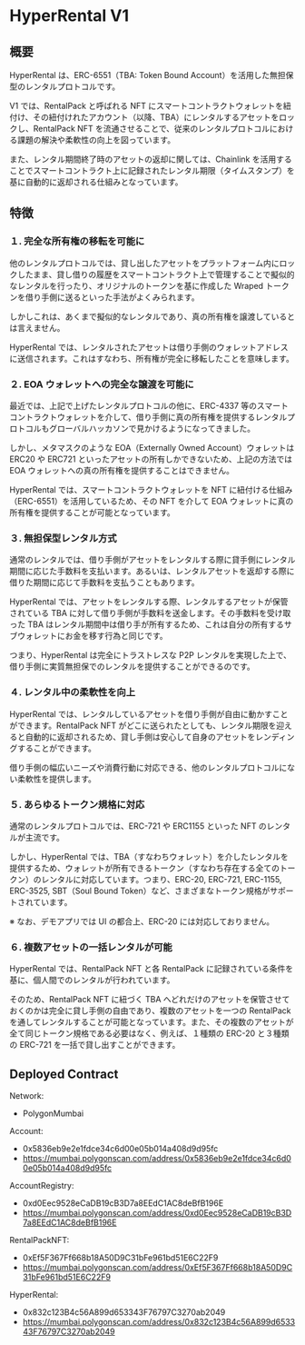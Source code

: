 # HyperRental V1

## 概要

HyperRental は、ERC-6551（TBA: Token Bound Account）を活用した無担保型のレンタルプロトコルです。

V1 では、RentalPack と呼ばれる NFT にスマートコントラクトウォレットを紐付け、その紐付けれたアカウント（以降、TBA）にレンタルするアセットをロックし、RentalPack NFT を流通させることで、従来のレンタルプロトコルにおける課題の解決や柔軟性の向上を図っています。

また、レンタル期間終了時のアセットの返却に関しては、Chainlink を活用することでスマートコントラクト上に記録されたレンタル期限（タイムスタンプ）を基に自動的に返却される仕組みとなっています。

## 特徴

### １. 完全な所有権の移転を可能に

他のレンタルプロトコルでは、貸し出したアセットをプラットフォーム内にロックしたまま、貸し借りの履歴をスマートコントラクト上で管理することで擬似的なレンタルを行ったり、オリジナルのトークンを基に作成した Wraped トークンを借り手側に送るといった手法がよくみられます。

しかしこれは、あくまで擬似的なレンタルであり、真の所有権を譲渡しているとは言えません。

HyperRental では、レンタルされたアセットは借り手側のウォレットアドレスに送信されます。これはすなわち、所有権が完全に移転したことを意味します。

### ２. EOA ウォレットへの完全な譲渡を可能に

最近では、上記で上げたレンタルプロトコルの他に、ERC-4337 等のスマートコントラクトウォレットを介して、借り手側に真の所有権を提供するレンタルプロトコルもグローバルハッカソンで見かけるようになってきました。

しかし、メタマスクのような EOA（Externally Owned Account）ウォレットは ERC20 や ERC721 といったアセットの所有しかできないため、上記の方法では EOA ウォレットへの真の所有権を提供することはできません。

HyperRental では、スマートコントラクトウォレットを NFT に紐付ける仕組み（ERC-6551）を活用しているため、その NFT を介して EOA ウォレットに真の所有権を提供することが可能となっています。

### ３. 無担保型レンタル方式

通常のレンタルでは、借り手側がアセットをレンタルする際に貸手側にレンタル期間に応じた手数料を支払います。あるいは、レンタルアセットを返却する際に借りた期間に応じて手数料を支払うこともあります。

HyperRental では、アセットをレンタルする際、レンタルするアセットが保管されている TBA に対して借り手側が手数料を送金します。その手数料を受け取った TBA はレンタル期間中は借り手が所有するため、これは自分の所有するサブウォレットにお金を移す行為と同じです。

つまり、HyperRental は完全にトラストレスな P2P レンタルを実現した上で、借り手側に実質無担保でのレンタルを提供することができるのです。

### ４. レンタル中の柔軟性を向上

HyperRental では、レンタルしているアセットを借り手側が自由に動かすことができます。RentalPack NFT がどこに送られたとしても、レンタル期限を迎えると自動的に返却されるため、貸し手側は安心して自身のアセットをレンディングすることができます。

借り手側の幅広いニーズや消費行動に対応できる、他のレンタルプロトコルにない柔軟性を提供します。

### ５. あらゆるトークン規格に対応

通常のレンタルプロトコルでは、ERC-721 や ERC1155 といった NFT のレンタルが主流です。

しかし、HyperRental では、TBA（すなわちウォレット）を介したレンタルを提供するため、ウォレットが所有できるトークン（すなわち存在する全てのトークン）のレンタルに対応しています。つまり、ERC-20, ERC-721, ERC-1155, ERC-3525, SBT（Soul Bound Token）など、さまざまなトークン規格がサポートされています。

※ なお、デモアプリでは UI の都合上、ERC-20 には対応しておりません。

### ６. 複数アセットの一括レンタルが可能

HyperRental では、RentalPack NFT と各 RentalPack に記録されている条件を基に、個人間でのレンタルが行われています。

そのため、RentalPack NFT に紐づく TBA へどれだけのアセットを保管させておくのかは完全に貸し手側の自由であり、複数のアセットを一つの RentalPack を通してレンタルすることが可能となっています。また、その複数のアセットが全て同じトークン規格である必要はなく、例えば、１種類の ERC-20 と３種類の ERC-721 を一括で貸し出すことができます。

## Deployed Contract

Network:

- PolygonMumbai

Account:

- 0x5836eb9e2e1fdce34c6d00e05b014a408d9d95fc
- https://mumbai.polygonscan.com/address/0x5836eb9e2e1fdce34c6d00e05b014a408d9d95fc

AccountRegistry:

- 0xd0Eec9528eCaDB19cB3D7a8EEdC1AC8deBfB196E
- https://mumbai.polygonscan.com/address/0xd0Eec9528eCaDB19cB3D7a8EEdC1AC8deBfB196E

RentalPackNFT:

- 0xEf5F367Ff668b18A50D9C31bFe961bd51E6C22F9
- https://mumbai.polygonscan.com/address/0xEf5F367Ff668b18A50D9C31bFe961bd51E6C22F9

HyperRental:

- 0x832c123B4c56A899d653343F76797C3270ab2049
- https://mumbai.polygonscan.com/address/0x832c123B4c56A899d653343F76797C3270ab2049

